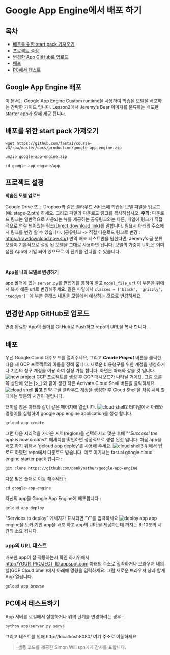 ﻿# Google App Engine에서 배포 하기

## 목차

-  [배포를 위한 start pack 가져오기](#downloadstarerpack)
-  [프로젝트 설정](#per-project_setup)
-  [변경한 App GitHub로 업로드](#uploadapp)
-  [배포](#deploy)
-  [PC에서 테스트](#localTest)

## Google App Engine 배포
이 문서는 Google App Engine Custom runtime을 사용하여 학습된 모델을 배포하는 간략한 가이드 입니다. Lesson2에서 Jeremy’s Bear 이미지를 분류하는 배포한 starter app과 함께 제공 됩니다.

## 배포를 위한 start pack 가져오기<span id="downloadstarerpack"></span>
```
wget https://github.com/fastai/course-v3/raw/master/docs/production/google-app-engine.zip

unzip google-app-engine.zip

cd google-app-engine/app
```

## 프로젝트 설정<span id="per-project_setup"></span>

**학습된 모델 업로드** 

  Google Drive 또는 Dropbox와 같은 클라우드 서비스에 학습된 모델 파일을 업로드(예:  stage-2.pth) 하세요. 그리고 파일의 다운로드 링크를 복사하십시오.
**주의:**  다운로드 링크는 일반적으로 사용되는 뷰를 제공하는 공유링크와는 다른, 파일에 링크가 직접적으로 연결 되어있는 링크([Direct download link](https://en.wikipedia.org/wiki/Direct_download_link))를 말합니다.  필요시 아래의 주소에서 링크를 변경 할 수 있습니다.
(공유링크 -> 직접 다운로드 링크로 변경  : https://rawdownload.now.sh/)
만약  배포 테스트만을 원한다면, Jeremy’s 곰 분류 모델이 기본적으로 설정 된 모델을 그대로 사용하면 됩니다.  모델의 가중치 URL은 이미 샘플 App에 기입 되어 있으므로 이 단계를 건너뛸 수 있습니다.


<br>

**App을 나의 모델로 변경하기** 
 
 
  app 폴더에 있는 `server.py`를 편집기를 통하여 열고 `model_file_url` 이 부분을 위에서 복사 해둔 url로 변경해주세요.   같은 파일에서 `classes = ['black', 'grizzly', 'teddys'] ` 에 부분 클래스 내용을 모델에서 예상하는 것으로 변경하세요.



## 변경한 App GitHub로 업로드<span id="uploadapp"></span>

변경 완료한 App의 폴더를 GitHub로 Push하고 repo의 URL을 복사 합니다.

## 배포<span id="deploy"></span>
우선 Google Cloud 대쉬보드를 열어주세요, 그리고 **_Create Project_** 버튼을 클릭한 다음 새 GCP 프로젝트의 이름을 정해 줍니다. 새로운 비용청구를 위한 계정을 생성하거나 기존의 청구 계정을 이용 하여 설정 가능 합니다. 화면은 아래와 같을 것 입니다. 
![new project](https://cdn-images-1.medium.com/max/1440/1*J_JfUCxs-WAfsNJsW_gXjQ.png)
GCP 프로젝트를 생성 후 GCP 대시보드가 나타날 거에요. 그럼 오른쪽 상단에 있는 [>_] 와 같이 생긴 작은 Activate Cloud Shell 버튼을 클릭하세요.
 ![cloud shell](https://cdn-images-1.medium.com/max/1440/1*X9XC4D-zQLXDTrWPw9csYw.png)
 **참고** 만약 구글 클라우드 계정을 생성한 후 Cloud Shell을 처음 시작 할때에는 몇분의 시간이 걸립니다.

터미널 창은 아래와 같이 같은 페이지에 열립니다.
![cloud shell2](https://cdn-images-1.medium.com/max/1440/1*zswXHm5sxmmy5sIj5x60BQ.png)
터미널에서 아래와 명령어를 실행하여 google app engine application을 생성 합니다.
```
gcloud app create
```
그런 다음 지리적을 가까운 지역(region)을 선택하시고 몇분 후에 "_“Success! the app is now created_" 메세지를 확인하면 성공적으로 생성 된것 입니다.  처음 app을 배포 하기 위해서 ‘gcloud app deploy’를 사용해 주세요.
![cloud shell3](https://cdn-images-1.medium.com/max/1440/1*mjRaAbLgGbPxcv2Fzu8YVA.png)
위에서 업로드 하였던 repo에서 다운로드 받습니다.  예로 여기서는 fast.ai google cloud engine starter pack 입니다 :
```
git clone https://github.com/pankymathur/google-app-engine
```
다운 받은 폴더로 이동 해주세요 :
```
cd google-app-engine
```
자신의 app을 Google App Engine에 배포합니다 :
```
gcloud app deploy
```
“Services to deploy” 메세지가 표시되면 "Y"를 입력하세요
![deploy app](https://cdn-images-1.medium.com/max/1440/1*V2drMPZjBsHHh73wctN1cA.png)
app engine을 도커 기반 app을 배포 하고 app의 URL을 제공하는데 까지는 8-10분의 시간의 소요 됩니다.
 
### app의 URL 테스트
배포한 app이 잘 작동하는지 확인 하기위해서  http://YOUR_PROJECT_ID.appspot.com 아래의 주소로 접속하거나 브라우져 내의 쉘(GCP Cloud Shell)에서 아래에 명령을 입력하세요. 그럼 새로운 브라우져 창과 함게 App 열립니다. 
```
gcloud app browse
```

## PC에서 테스트하기 <span id="localTest"></span>
App 서버를 로컬에서 실행하거나 위의 단계를 변경하려는 경우 :
```
python app/server.py serve
```
그리고 테스트를 위해 http://localhost:8080/ 여기 주소로 이동하세요.

>  샘플 코드를 제공한 Simon Willison에게 감사를 표합니다.
